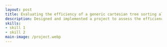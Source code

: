 ```yaml
---
layout: post
title: Evaluating the efficiency of a generic cartesian tree sorting algorithm
description: Designed and implemented a project to assess the efficiency a generic Cartesian Tree sorting algorithm using Python. Created scripts to generate best, average, and worst-case input datasets, then timed the algorithm’s performance on each. Automated collection and export of data to a spreadsheet for analysis using openxl library. Drew conclusions based on the data collected and the effect of input order on sorting speed. Algorithm code was sourced online, but test case generation, data recording, and analysis code was written independently.
skills: 
- skill 1
- skill 2
main-image: /project.webp 
---
```

